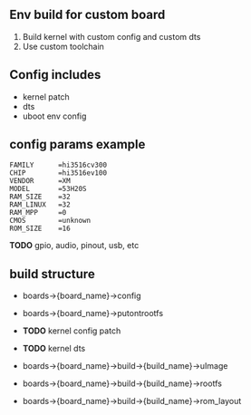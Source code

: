 ## Env build for custom board

1. Build kernel with custom config and custom dts
2. Use custom toolchain

## Config includes

* kernel patch
* dts
* uboot env config

## config params example
```
FAMILY      =hi3516cv300
CHIP        =hi3516ev100
VENDOR      =XM
MODEL       =53H20S
RAM_SIZE    =32
RAM_LINUX   =32
RAM_MPP     =0
CMOS        =unknown
ROM_SIZE    =16
```

**TODO** gpio, audio, pinout, usb, etc

## build structure

* boards->{board_name}->config
* boards->{board_name}->putontrootfs
* **TODO** kernel config patch
* **TODO** kernel dts 


* boards->{board_name}->build->{build_name}->uImage
* boards->{board_name}->build->{build_name}->rootfs
* boards->{board_name}->build->{build_name}->rom_layout
